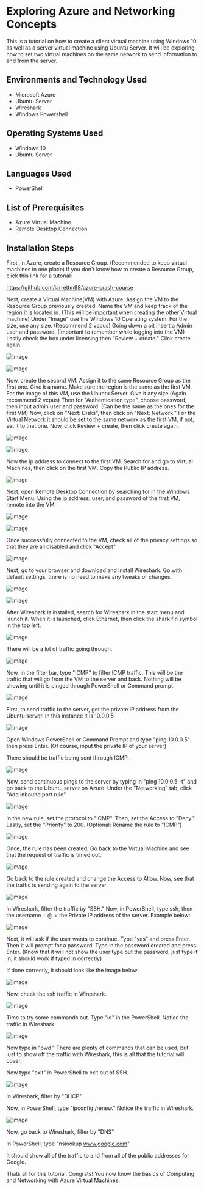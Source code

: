 <h1> Exploring Azure and Networking Concepts</h1>

This is a tutorial on how to create a client virtual machine using Windows 10 as well as a server virtual machine using Ubuntu Server. It will be exploring how to set two virtual machines on the same network to send information to and from the server.

<h2>Environments and Technology Used</h2>

  - Microsoft Azure
  - Ubuntu Server
  - Wireshark
  - Windows Powershell

<h2>Operating Systems Used</h2>

  - Windows 10
  - Ubuntu Server

<h2>Languages Used</h2>

  - PowerShell

<h2>List of Prerequisites</h2>

  - Azure Virtual Machine
  - Remote Desktop Connection

<h2>Installation Steps</h2>

First, in Azure, create a Resource Group. (Recommended to keep virtual machines in one place) If you don't know how to create a Resource Group, click this link for a tutorial:

https://github.com/jarrettm98/azure-crash-course

Next, create a Virtual Machine(VM) with Azure. Assign the VM to the Resource Group previously created. Name the VM and keep track of the region it is located in. (This will be important when creating the other Virtual machine) Under "Image" use the Windows 10 Operating system. For the size, use any size. (Recommend 2 vcpus) Going down a bit insert a Admin user and password. (Important to remember while logging into the VM) Lastly check the box under licensing then "Review + create." Click create again.

![image](https://github.com/jarrettm98/azure-compute-and-networking/assets/140662793/cac8df60-b5c5-4fc9-813e-5b0d3c923402)

![image](https://github.com/jarrettm98/azure-compute-and-networking/assets/140662793/b51aa6a8-538a-4ede-845e-aa29016920cc)

Now, create the second VM. Assign it to the same Resource Group as the first one. Give it a name. Make sure the region is the same as the first VM. For the image of this VM, use the Ubuntu Server. Give it any size (Again recommend 2 vcpus) Then for "Authentication type", choose password, then input admin user and password. (Can be the same as the ones for the first VM) Now, click on "Next: Disks", then click on "Next: Network." For the Virtual Network it should be set to the same network as the first VM, if not, set it to that one. Now, click Review + create, then click create again.

![image](https://github.com/jarrettm98/azure-compute-and-networking/assets/140662793/189858c5-a6ee-40df-9f1b-fa4334ed4634)

![image](https://github.com/jarrettm98/azure-compute-and-networking/assets/140662793/a1460a64-e789-4938-91a5-f00c9a05e7c3)

Now the ip address to connect to the first VM. Search for and go to Virtual Machines, then click on the first VM. Copy the Public IP address.

![image](https://github.com/jarrettm98/azure-compute-and-networking/assets/140662793/e3b6cb97-788b-4677-a9e1-547eda7ea462)

Next, open Remote Desktop Connection by searching for in the Windows Start Menu. Using the ip address, user, and password of the first VM, remote into the VM. 

![image](https://github.com/jarrettm98/azure-compute-and-networking/assets/140662793/44ca24a4-a20d-4883-af6b-2dc5d1c10b9f)

![image](https://github.com/jarrettm98/azure-compute-and-networking/assets/140662793/459f1d7a-8dd6-4702-ba16-0a66d9860660)

Once successfully connected to the VM, check all of the privacy settings so that they are all disabled and click "Accept"

![image](https://github.com/jarrettm98/azure-compute-and-networking/assets/140662793/25f2d7b8-6896-4b43-9762-46f3ef2f5e91)

Next, go to your browser and download and install Wireshark. Go with default settings, there is no need to make any tweaks or changes.

![image](https://github.com/jarrettm98/azure-compute-and-networking/assets/140662793/b3a7cb02-cc8c-452a-b5ef-e4ffbe90ddc9)

![image](https://github.com/jarrettm98/azure-compute-and-networking/assets/140662793/88732a7f-c8b5-4c32-a8f1-e634485f0d3a)

After Wireshark is installed, search for Wireshark in the start menu and launch it. When it is launched, click Ethernet, then click the shark fin symbol in the top left.

![image](https://github.com/jarrettm98/azure-compute-and-networking/assets/140662793/b821b636-f259-4678-87bb-0c231f68eeb0)

There will be a lot of traffic going through.

![image](https://github.com/jarrettm98/azure-compute-and-networking/assets/140662793/47e46c4b-6c96-49e0-9c10-ee0ebbd007e9)

Now, in the filter bar, type "ICMP" to filter ICMP traffic. This will be the traffic that will go from the VM to the server and back. Nothing will be showing until it is pinged through PowerShell or Command prompt.

![image](https://github.com/jarrettm98/azure-compute-and-networking/assets/140662793/7048a5b3-a323-4808-a49c-b836dc6990b4)

First, to send traffic to the server, get the private IP address from the Ubuntu server. In this instance it is 10.0.0.5

![image](https://github.com/jarrettm98/azure-compute-and-networking/assets/140662793/753e43cb-718a-45b6-b6b3-5a4eb331a2fe)

Open Windows PowerShell or Command Prompt and type "ping 10.0.0.5" then press Enter. (Of course, input the private IP of your server)

There should be traffic being sent through ICMP.

![image](https://github.com/jarrettm98/azure-compute-and-networking/assets/140662793/832ac425-57c0-4850-9076-1fab52d57e1a)

Now, send continuous pings to the server by typing in "ping 10.0.0.5 -t" and go back to the Ubuntu server on Azure. Under the "Networking" tab, click "Add inbound port rule" 

![image](https://github.com/jarrettm98/azure-compute-and-networking/assets/140662793/eb793a55-48e7-4237-bb2e-8e2b1b8d2d2a)

In the new rule, set the protocol to "ICMP". Then, set the Access to "Deny." Lastly, set the "Priority" to 200. (Optional: Rename the rule to "ICMP") 

![image](https://github.com/jarrettm98/azure-compute-and-networking/assets/140662793/19589615-a9cf-49ca-ac03-5de93a78ea26)

Once, the rule has been created, Go back to the Virtual Machine and see that the request of traffic is timed out.

![image](https://github.com/jarrettm98/azure-compute-and-networking/assets/140662793/0b8af4a8-cf9b-4ef1-be40-832d13abb7f4)

Go back to the rule created and change the Access to Allow. Now, see that the traffic is sending again to the server.

![image](https://github.com/jarrettm98/azure-compute-and-networking/assets/140662793/62d4af0b-17ad-44f8-ad22-4cc685cb8aaa)

In Wireshark, filter the traffic by "SSH." Now, in PowerShell, type ssh, then the username + @ + the Private IP address of the server. Example below:

![image](https://github.com/jarrettm98/azure-compute-and-networking/assets/140662793/a43bb00d-dd21-4a48-a270-bb15a42ee6af)

Next, it will ask if the user wants to continue. Type "yes" and press Enter. Then it will prompt for a password. Type in the password created and press Enter. (Know that it will not show the user type out the password, just type it in, it should work if typed in correctly)

If done correctly, it should look like the image below:

![image](https://github.com/jarrettm98/azure-compute-and-networking/assets/140662793/23c91b67-12f6-41db-809e-fca477d67bce)

Now, check the ssh traffic in Wireshark.

![image](https://github.com/jarrettm98/azure-compute-and-networking/assets/140662793/21dfc448-afd5-47bc-9800-9c92461fe3f5)

Time to try some commands out. Type "id" in the PowerShell. Notice the traffic in Wireshark.

![image](https://github.com/jarrettm98/azure-compute-and-networking/assets/140662793/cb99d16d-2c02-4b71-8bfd-acd6ae736f73)

Now type in "pwd." There are plenty of commands that can be used, but just to show off the traffic with Wireshark, this is all that the tutorial will cover.

Now type "exit" in PowerShell to exit out of SSH.

![image](https://github.com/jarrettm98/azure-compute-and-networking/assets/140662793/9f89fce0-5995-4c2e-8420-eefa97472082)

In Wireshark, filter by "DHCP"

Now, in PowerShell, type "ipconfig /renew." Notice the traffic in Wireshark.

![image](https://github.com/jarrettm98/azure-compute-and-networking/assets/140662793/946e9302-2e1a-4c99-85b3-c06f794fa2a6)

Now, go back to Wireshark, filter by "DNS"

In PowerShell, type "nslookup www.google.com"

It should show all of the traffic to and from all of the public addresses for Google.

Thats all for this tutorial. Congrats! You now know the basics of Computing and Networking with Azure Virtual Machines.
